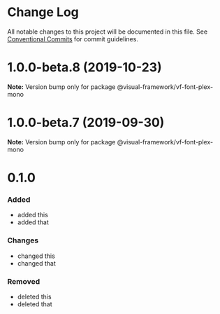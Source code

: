 # Change Log

All notable changes to this project will be documented in this file.
See [Conventional Commits](https://conventionalcommits.org) for commit guidelines.

# 1.0.0-beta.8 (2019-10-23)

**Note:** Version bump only for package @visual-framework/vf-font-plex-mono





# 1.0.0-beta.7 (2019-09-30)

**Note:** Version bump only for package @visual-framework/vf-font-plex-mono





# 0.1.0

### Added
- added this
- added that

### Changes

- changed this
- changed that

### Removed

- deleted this
- deleted that
